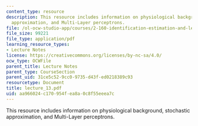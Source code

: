 ```yaml
---
content_type: resource
description: This resource includes information on physiological background, stochastic
  approximation, and Multi-Layer perceptrons.
file: /ol-ocw-studio-app/courses/2-160-identification-estimation-and-learning-spring-2006/aa966024c170954fea8a0c8f55eeea7c_lecture_13.pdf
file_size: 99221
file_type: application/pdf
learning_resource_types:
- Lecture Notes
license: https://creativecommons.org/licenses/by-nc-sa/4.0/
ocw_type: OCWFile
parent_title: Lecture Notes
parent_type: CourseSection
parent_uid: 31ce5c52-9cc0-9735-d43f-ed0218389c93
resourcetype: Document
title: lecture_13.pdf
uid: aa966024-c170-954f-ea8a-0c8f55eeea7c
---
```

This resource includes information on physiological background, stochastic approximation, and Multi-Layer perceptrons.